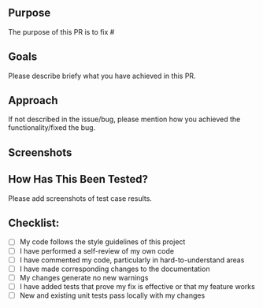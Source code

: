 ## Purpose

The purpose of this PR is to fix #

## Goals

Please describe briefy what you have achieved in this PR.

## Approach

If not described in the issue/bug, please mention how you achieved the functionality/fixed the bug.

## Screenshots

## How Has This Been Tested?

Please add screenshots of test case results.

## Checklist:

- [ ] My code follows the style guidelines of this project
- [ ] I have performed a self-review of my own code
- [ ] I have commented my code, particularly in hard-to-understand areas
- [ ] I have made corresponding changes to the documentation
- [ ] My changes generate no new warnings
- [ ] I have added tests that prove my fix is effective or that my feature works
- [ ] New and existing unit tests pass locally with my changes
